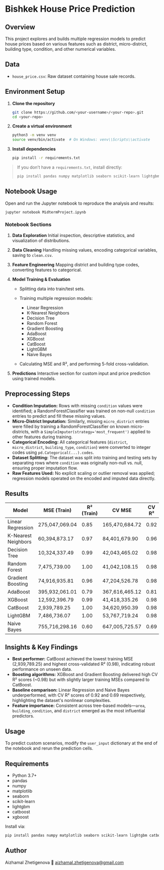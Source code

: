 # Bishkek House Price Prediction

## Overview

This project explores and builds multiple regression models to predict house prices based on various features such as district, micro-district, building type, condition, and other numerical variables.

## Data

* `house_price.csv`: Raw dataset containing house sale records.

## Environment Setup

1. **Clone the repository**

   ```bash
   git clone https://github.com/<your-username>/<your-repo>.git
   cd <your-repo>
   ```
2. **Create a virtual environment**

   ```bash
   python3 -m venv venv
   source venv/bin/activate  # On Windows: venv\\Scripts\\activate
   ```
3. **Install dependencies**

   ```bash
   pip install -r requirements.txt
   ```

> If you don’t have a `requirements.txt`, install directly:
>
> ```bash
> pip install pandas numpy matplotlib seaborn scikit-learn lightgbm catboost xgboost
> ```

## Notebook Usage

Open and run the Jupyter notebook to reproduce the analysis and results:

```bash
jupyter notebook MidtermProject.ipynb
```

### Notebook Sections

1. **Data Exploration**
   Initial inspection, descriptive statistics, and visualization of distributions.
2. **Data Cleaning**
   Handling missing values, encoding categorical variables, saving to `clean.csv`.
3. **Feature Engineering**
   Mapping district and building type codes, converting features to categorical.
4. **Model Training & Evaluation**

   * Splitting data into train/test sets.
   * Training multiple regression models:

     * Linear Regression
     * K-Nearest Neighbors
     * Decision Tree
     * Random Forest
     * Gradient Boosting
     * AdaBoost
     * XGBoost
     * CatBoost
     * LightGBM
     * Naive Bayes
   * Calculating MSE and R², and performing 5-fold cross-validation.
5. **Predictions**
   Interactive section for custom input and price prediction using trained models.

## Preprocessing Steps

* **Condition Imputation:** Rows with missing `condition` values were identified; a RandomForestClassifier was trained on non-null `condition` entries to predict and fill these missing values.
* **Micro-District Imputation:** Similarly, missing `micro_district` entries were filled by training a RandomForestClassifier on known micro-districts, with a `SimpleImputer(strategy='most_frequent')` applied to other features during training.
* **Categorical Encoding:** All categorical features (`district`, `micro_district`, `building_type`, `condition`) were converted to integer codes using `pd.Categorical(...).codes`.
* **Dataset Splitting:** The dataset was split into training and testing sets by separating rows where `condition` was originally non-null vs. null, ensuring proper imputation flow.
* **Raw Features Used:** No explicit scaling or outlier removal was applied; regression models operated on the encoded and imputed data directly.

## Results

| Model               | MSE (Train)    | R² (Train) | CV MSE         | CV R² |
| ------------------- | -------------- | ---------- | -------------- | ----- |
| Linear Regression   | 275,047,069.04 | 0.85       | 165,470,684.72 | 0.92  |
| K-Nearest Neighbors | 60,394,873.17  | 0.97       | 84,401,679.90  | 0.96  |
| Decision Tree       | 10,324,337.49  | 0.99       | 42,043,465.02  | 0.98  |
| Random Forest       | 7,475,739.00   | 1.00       | 41,042,108.15  | 0.98  |
| Gradient Boosting   | 74,916,935.81  | 0.96       | 47,204,526.78  | 0.98  |
| AdaBoost            | 395,932,061.01 | 0.79       | 367,616,465.12 | 0.81  |
| XGBoost             | 12,592,396.79  | 0.99       | 41,418,335.26  | 0.98  |
| CatBoost            | 2,939,789.25   | 1.00       | 34,620,950.39  | 0.98  |
| LightGBM            | 7,486,736.07   | 1.00       | 53,767,719.24  | 0.98  |
| Naive Bayes         | 755,716,298.16 | 0.60       | 647,005,725.57 | 0.69  |

## Insights & Key Findings

* **Best performer:** CatBoost achieved the lowest training MSE (2,939,789.25) and highest cross-validated R² (0.98), indicating robust performance on unseen data.
* **Boosting algorithms:** XGBoost and Gradient Boosting delivered high CV R² scores (\~0.98) but with slightly larger training MSEs compared to CatBoost.
* **Baseline comparison:** Linear Regression and Naive Bayes underperformed, with CV R² scores of 0.92 and 0.69 respectively, highlighting the dataset's nonlinear complexities.
* **Feature importance:** Consistent across tree-based models—`area`, `building_condition`, and `district` emerged as the most influential predictors.

## Usage

To predict custom scenarios, modify the `user_input` dictionary at the end of the notebook and rerun the prediction cells.

## Requirements

* Python 3.7+
* pandas
* numpy
* matplotlib
* seaborn
* scikit-learn
* lightgbm
* catboost
* xgboost

Install via:

```bash
pip install pandas numpy matplotlib seaborn scikit-learn lightgbm catboost xgboost
```

## Author

Aizhamal Zhetigenova
📧 [aizhamal.zhetigenova@gmail.com](mailto:aizhamal.zhetigenova@gmail.com)
